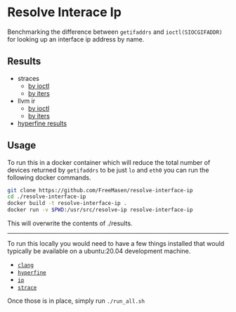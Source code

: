 # Resolve Interace Ip

Benchmarking the difference between `getifaddrs` and `ioctl(SIOCGIFADDR)` for 
looking up an interface ip address by name.

## Results

- straces
  - [by ioctl](./results/by_ioctl_strace.log)
  - [by iters](./results/by_iters_strace.log)
- llvm ir
  - [by ioctl](./results/ioctl.ll)
  - [by iters](./results/iters.ll)
- [hyperfine results](./results/hyperfine.md)

## Usage

To run this in a docker container which will reduce the total number of devices
returned by `getifaddrs` to be just `lo` and `eth0` you can run the following
docker commands.

```sh
git clone https://github.com/FreeMasen/resolve-interface-ip
cd ./resolve-interface-ip
docker build -t resolve-interface-ip .
docker run -v $PWD:/usr/src/resolve-ip resolve-interface-ip
```

This will overwrite the contents of ./results.

---

To run this locally you would need to have a few things installed that would typically
be available on a ubuntu:20.04 development machine.
  
- [`clang`](https://clang.llvm.org/get_started.html)
- [`hyperfine`](https://github.com/sharkdp/hyperfine)
- [`ip`](https://stackoverflow.com/questions/51834978/ip-command-is-missing-from-ubuntu-docker-image)
- [`strace`](https://wiki.ubuntu.com/Strace)

Once those is in place, simply run `./run_all.sh`
